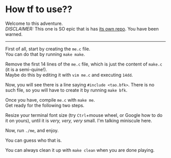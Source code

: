 # How tf to use??

Welcome to this adventure.  
*DISCLAIMER:* This one is SO epic that is has [its own repo](https://github.com/GuidoDipietro/most-esoteric-C-project-ever). You have been warned.

---

First of all, start by creating the `me.c` file.  
You can do that by running `make make`.

Remove the first 14 lines of the `me.c` file, which is just the content of `make.c` (it is a semi-quine!).  
Maybe do this by editing it with `vim me.c` and executing `14dd`.  

Now, you will see there is a line saying `#include <tao.bfk>`. There is no such file, so you will have to create it by running `make bfk`.

Once you have, compile `me.c` with `make me`.  
Get ready for the following two steps.

Resize your terminal font size (try `Ctrl`+mouse wheel, or Google how to do it on yours), until it is *very, very, very* small. I'm talking miniscule here.

Now, run `./me`, and enjoy.

You can guess who that is.

You can always clean it up with `make clean` when you are done playing.
